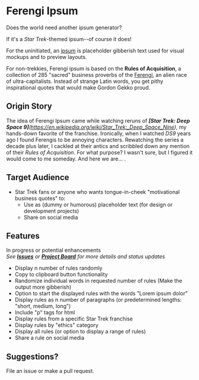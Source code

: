 # Ferengi Ipsum

Does the world need another ipsum generator?<br>

If it's a *Star Trek*-themed ipsum--of course it does!

For the uninitiated, an [ipsum](https://www.lipsum.com/) is placeholder gibberish text used for visual mockups and to preview layouts.

For non-trekkies, Ferengi ipsum is based on the __Rules of Acquisition__, a collection of 285 "sacred" business proverbs of the [Ferengi](https://en.wikipedia.org/wiki/Ferengi), an alien race of ultra-capitalists. Instead of strange Latin words, you get pithy inspirational quotes that would make Gordon Gekko proud.

## Origin Story
The idea of Ferengi Ipsum came while watching reruns of *__[Star Trek: Deep Space 9]__(https://en.wikipedia.org/wiki/Star_Trek:_Deep_Space_Nine)*, my hands-down favorite of the  franchise. Ironically, when I watched *DS9* years ago I found Ferengis to be annoying characters. Rewatching the series a decade plus later, I cackled at their antics and scribbled down any mention of their *Rules of Acquisition*. For what purpose? I wasn't sure, but I figured it would come to me someday. And here we are... .

## Target Audience
* Star Trek fans or anyone who wants tongue-in-cheek "motivational business quotes" to:<br>
  * Use as (dummy or humorous) placeholder text (for design or development projects)<br>
  * Share on social media

## Features
In progress or potential enhancements<br>
*See **[Issues](https://github.com/tinuola/ferengi-ipsum/issues)** or **[Project Board](https://github.com/tinuola/ferengi-ipsum/projects/1)** for more details and status updates*

* Display n number of rules randomly
* Copy to clipboard button functionality
* Randomize individual words in requested number of rules (Make the output more gibberish)
* Option to start the displayed rules with the words "Lorem ipsum dolor"
* Display rules as n number of paragraphs (or predetermined lengths: "short, medium, long")
* Include "p" tags for html
* Display rules from a specific Star Trek franchise
* Display rules by "ethics" category
* Display all rules (or option to display a range of rules)
* Share a rule on social media

## Suggestions?
File an issue or make a pull request.
